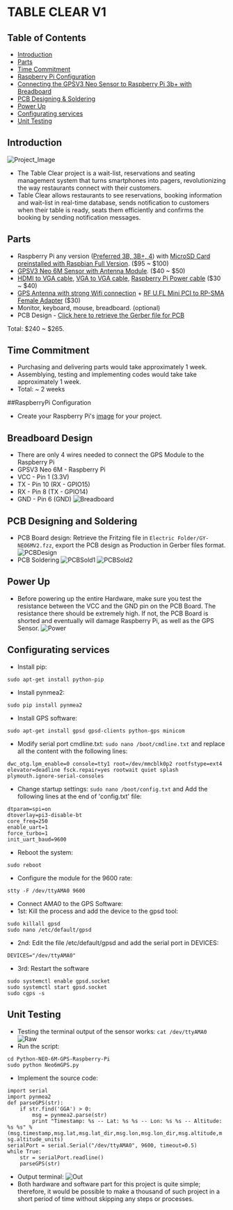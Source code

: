 # TABLE CLEAR V1

## Table of Contents
* [Introduction](#intro)
* [Parts](#parts)
* [Time Commitment](#time)
* [Raspberry Pi Configuration](#rpicon)
* [Connecting the GPSV3 Neo Sensor to Raspberry Pi 3b+ with Breadboard](#bread)
* [PCB Designing & Soldering](#pcb)
* [Power Up](#power)
* [Configurating services](#config)
* [Unit Testing](#unit)

## <a name="intro">Introduction</a>
![Project_Image](https://github.com/benjaminle9x/Table-ClearV1/blob/master/Images%20Folder/project.jpg)
* The Table Clear project is a wait-list, reservations and seating management system that turns smartphones into pagers, revolutionizing the way restaurants connect with their customers.
* Table Clear allows restaurants to see reservations, booking information and wait-list in real-time database, sends notification to customers when their table is ready, seats them efficiently and confirms the booking by sending notification messages.

## <a name="parts">Parts</a>
* Raspberry Pi any version ([Preferred 3B, 3B+, 4](https://www.amazon.ca/RS-Components-Raspberry-Model-Motherboard/dp/B07BFH96M3/ref=sr_1_4?crid=5P53UCWHTKDB&keywords=raspberry+pi+3b%2B&qid=1575998783&sprefix=raspb%2Caps%2C168&sr=8-4)) with [MicroSD Card preinstalled with Raspbian Full Version](https://www.amazon.ca/EnjoyGadgets-Raspberry-Pre-Installed-Raspbian-OpenELEC/dp/B07GZVN8DP/ref=sr_1_2?keywords=sd+card+preinstalled+with+raspbian&qid=1575998847&sr=8-2). ($95 ~ $100)
* [GPSV3 Neo 6M Sensor with Antenna Module](https://www.amazon.ca/GY-GPSV3-M8N-NEO-M8N-001-Eighth-Beidou-Control/dp/B07Z442LSN/ref=sr_1_fkmr1_1?keywords=gpsv3+neo+6m&qid=1575998891&sr=8-1-fkmr1). ($40 ~ $50)
* [HDMI to VGA cable](https://www.amazon.ca/VicTsing-Adapter-Gold-Plated-Active-Converter/dp/B00YMN9VV0/ref=sr_1_3?keywords=hdmi+to+vga&qid=1575998971&sr=8-3), [VGA to VGA cable](https://www.amazon.ca/DTECH-Computer-Resolution-Projectors-Displays/dp/B0781876KT/ref=sr_1_1_sspa?keywords=vga+to+vga&qid=1575998991&sr=8-1-spons&psc=1&spLa=ZW5jcnlwdGVkUXVhbGlmaWVyPUExWVhZRDhNTFlZNlcwJmVuY3J5cHRlZElkPUEwNzIyODM2MzNWSUNTRVpTNVpKNSZlbmNyeXB0ZWRBZElkPUEwMjkxMjAzMjJDME1YS1JDT1A1QyZ3aWRnZXROYW1lPXNwX2F0ZiZhY3Rpb249Y2xpY2tSZWRpcmVjdCZkb05vdExvZ0NsaWNrPXRydWU=), [Raspberry Pi Power cable](https://www.amazon.ca/Adapter-Charger-Portable-Samsung-External/dp/B071KWFZ9Z/ref=sr_1_2_sspa?keywords=raspberry+pi+power+cable&qid=1575999008&sr=8-2-spons&psc=1&spLa=ZW5jcnlwdGVkUXVhbGlmaWVyPUExUVFCSlpFRllLUVVSJmVuY3J5cHRlZElkPUEwNjMwMDI1QlRCRlczTk5QQk1NJmVuY3J5cHRlZEFkSWQ9QTA1NzA0MTkyREpEMDhQS1Q2U1MwJndpZGdldE5hbWU9c3BfYXRmJmFjdGlvbj1jbGlja1JlZGlyZWN0JmRvTm90TG9nQ2xpY2s9dHJ1ZQ==) ($30 ~ $40)
* [GPS Antenna with strong Wifi connection](https://www.amazon.ca/dp/B071DS35G2/ref=pe_3034960_233709270_TE_item_image) + [RF U.FL Mini PCI to RP-SMA Female Adapter](https://www.amazon.ca/dp/B07NVT8FMT/ref=pe_3034960_236394800_TE_dp_i1) ($30)
* Monitor, keyboard, mouse, breadboard. (optional)
* PCB Design - [Click here to retrieve the Gerber file for PCB](https://github.com/benjaminle9x/Table-ClearV1/blob/master/Electric%20Folder/HoangLongLe_TableClearV3.zip)


Total: $240 ~ $265. 

## <a name="time">Time Commitment</a>
* Purchasing and delivering parts would take approximately 1 week.
* Assemblying, testing and implementing codes would take take approximately 1 week.
* Total: ~ 2 weeks

##<a name="rpicon">RaspberryPi Configuration</a>
* Create your Raspberry Pi's [image](https://github.com/six0four/StudentSenseHat/blob/master/cribpisdcard.md) for your project.

## <a name="bread">Breadboard Design</a>
* There are only 4 wires needed to connect the GPS Module to the Raspberry Pi
* GPSV3 Neo 6M      -            Raspberry Pi
* VCC               -            Pin 1 (3.3V)
* TX                -            Pin 10 (RX - GPIO15)
* RX                -            Pin 8 (TX - GPIO14)
* GND               -            Pin 6 (GND)
![Breadboard](https://github.com/benjaminle9x/Table-ClearV1/blob/master/Images%20Folder/breadboard.png)

## <a name="pcb">PCB Designing and Soldering</a>
* PCB Board design: Retrieve the Fritzing file in `Electric Folder/GY-NEO6MV2.fzz`, export the PCB design as Production in Gerber files format.
![PCBDesign](https://github.com/benjaminle9x/Table-ClearV1/blob/master/Images%20Folder/pcb.png)
* PCB Soldering
![PCBSold1](https://github.com/benjaminle9x/Table-ClearV1/blob/master/Images%20Folder/solder1.jpg)
![PCBSold2](https://github.com/benjaminle9x/Table-ClearV1/blob/master/Images%20Folder/solder2.jpg)

## <a name="power">Power Up</a>
* Before powering up the entire Hardware, make sure you test the resistance between the VCC and the GND pin on the PCB Board. The resistance there should be extremely high. If not, the PCB Board is shorted and eventually will damage Raspberry Pi, as well as the GPS Sensor.
![Power](https://github.com/benjaminle9x/Table-ClearV1/blob/master/Images%20Folder/piv1.jpg)

## <a name="config">Configurating services</a>
* Install pip:
```
sudo apt-get install python-pip
```
* Install pynmea2: 
```
sudo pip install pynmea2
```
* Install GPS software: 
```
sudo apt-get install gpsd gpsd-clients python-gps minicom
```
* Modify serial port cmdline.txt: `sudo nano /boot/cmdline.txt` and replace all the content with the following lines: 
```
dwc_otg.lpm_enable=0 console=tty1 root=/dev/mmcblk0p2 rootfstype=ext4 elevator=deadline fsck.repair=yes rootwait quiet splash plymouth.ignore-serial-consoles
```
* Change startup settings: `sudo nano /boot/config.txt` and Add the following lines at the end of 'config.txt' file:
```
dtparam=spi=on
dtoverlay=pi3-disable-bt
core_freq=250
enable_uart=1
force_turbo=1
init_uart_baud=9600
```
* Reboot the system: 
```
sudo reboot
```
* Configure the module for the 9600 rate: 
```
stty -F /dev/ttyAMA0 9600
```
* Connect AMA0 to the GPS Software:
* 1st: Kill the process and add the device to the gpsd tool: 
```
sudo killall gpsd
sudo nano /etc/default/gpsd
```
* 2nd: Edit the file /etc/default/gpsd and add the serial port in DEVICES:
```
DEVICES="/dev/ttyAMA0"
```
* 3rd: Restart the software
```
sudo systemctl enable gpsd.socket
sudo systemctl start gpsd.socket
sudo cgps -s
```

## <a name="unit">Unit Testing</a>
* Testing the terminal output of the sensor works: `cat /dev/ttyAMA0`
![Raw](https://github.com/benjaminle9x/Table-ClearV1/blob/master/Images%20Folder/raw.PNG)
* Run the script:
```
cd Python-NEO-6M-GPS-Raspberry-Pi
sudo python Neo6mGPS.py
```
* Implement the source code:
```
import serial
import pynmea2
def parseGPS(str):
    if str.find('GGA') > 0:
        msg = pynmea2.parse(str)
        print "Timestamp: %s -- Lat: %s %s -- Lon: %s %s -- Altitude:
%s %s" %
(msg.timestamp,msg.lat,msg.lat_dir,msg.lon,msg.lon_dir,msg.altitude,m
sg.altitude_units)
serialPort = serial.Serial("/dev/ttyAMA0", 9600, timeout=0.5)
while True:
    str = serialPort.readline()
    parseGPS(str)
```
* Output terminal:
![Out](https://github.com/benjaminle9x/Table-ClearV1/blob/master/Images%20Folder/output.PNG)
* Both hardware and software part for this project is quite simple; therefore, it would be possible to make a thousand of such project in a short period of time without skipping any steps or processes.




